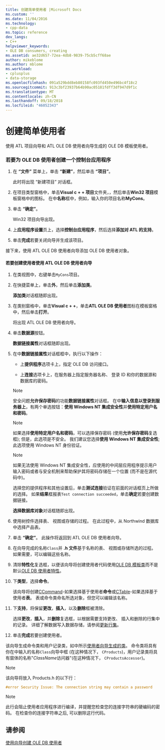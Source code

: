 ```yaml
---
title: 创建简单使用者 |Microsoft Docs
ms.custom: ''
ms.date: 11/04/2016
ms.technology:
- cpp-data
ms.topic: reference
dev_langs:
- C++
helpviewer_keywords:
- OLE DB consumers, creating
ms.assetid: ae32d657-72ea-4db8-9839-75cb5cff68ae
author: mikeblome
ms.author: mblome
ms.workload:
- cplusplus
- data-storage
ms.openlocfilehash: 091a529bdd8eb80158fc093fd450e496bc4f18c2
ms.sourcegitcommit: 913c3bf23937b64b90ac05181fdff3df947d9f1c
ms.translationtype: MT
ms.contentlocale: zh-CN
ms.lasthandoff: 09/18/2018
ms.locfileid: "46052343"
---
```

# <a name="creating-a-simple-consumer"></a>创建简单使用者

使用 ATL 项目向导和 ATL OLE DB 使用者向导生成的 OLE DB 模板使用者。  
  
### <a name="to-create-a-console-application-for-an-ole-db-consumer"></a>若要为 OLE DB 使用者创建一个控制台应用程序  
  
1. 在 **“文件”** 菜单上，单击 **“新建”**，然后单击 **“项目”**。  
  
     此时将出现 “新建项目” 对话框。  
  
1. 在项目类型窗格中，单击**Visual c + + 项目**文件夹，，然后单击**Win32 项目**模板窗格中的图标。 在中**名称**框中，例如，输入你的项目名称**MyCons**。  
  
1. 单击 **“确定”**。  
  
     Win32 项目向导出现。  
  
1. 上**应用程序设置**页上，选择**控制台应用程序**，然后选择**添加对 ATL 的支持**。  
  
1. 单击**完成**若要关闭向导并生成该项目。  
  
接下来，使用 ATL OLE DB 使用者向导添加 OLE DB 使用者对象。  
  
#### <a name="to-create-a-consumer-with-the-atl-ole-db-consumer-wizard"></a>若要创建使用者使用 ATL OLE DB 使用者向导  
  
1. 在类视图中，右键单击`MyCons`项目。  
  
1. 在快捷菜单上，单击**外**，然后单击**添加类**。  
  
     **添加类**对话框随即出现。  
  
1. 在类别窗格中，单击**Visual c + +**，单击**ATL OLE DB 使用者**图标在模板窗格中，然后单击**打开**。  
  
     将出现 ATL OLE DB 使用者向导。  
  
1. 单击**数据源**按钮。  
  
     **数据链接属性**对话框随即出现。  
  
1. 在中**数据链接属性**对话框框中，执行以下操作：  
  
    -   上**提供程序**选项卡上，指定 OLE DB 访问接口。  
  
    -   上**连接**选项卡上，在服务器上指定服务器名称、 登录 ID 和你的数据源和数据库的密码。  
  
    > [!NOTE]
    >  安全问题**允许保存密码**的功能**数据链接属性**对话框。 在中**输入信息以登录到服务器上**，有两个单选按钮：**使用 Windows NT 集成安全性**并**使用特定用户名和密码**。  
  
    > [!NOTE]
    >  如果选择**使用特定用户名和密码**，可以选择保存密码 (使用**允许保存密码**复选框); 但是，此选项是不安全。 我们建议您选择**使用 Windows NT 集成安全性**; 此选项使用 Windows NT 身份验证。  
  
    > [!NOTE]
    >  如果无法使用 Windows NT 集成安全性，应使用的中间层应用程序提示用户输入密码或者与安全机制来帮助保护其将密码存储在一个位置 (而不是在源代码中)。  
  
     选择您的提供程序和其他设置后，单击**测试连接**验证在前面的对话框页上所做的选择。 如果**结果**框报表`Test connection succeeded`，单击**确定**若要创建数据链接。  
  
     **选择数据库对象**对话框随即出现。  
  
1. 使用树控件选择表、 视图或存储的过程。 在此过程中，从 Northwind 数据库中选择产品表。  
  
1. 单击 **“确定”**。 此操作将返回到 ATL OLE DB 使用者向导。  
  
1. 在向导完成的名称`Class`并 **.h 文件**基于名称的表、 视图或存储所选的过程。 如果需要，可以编辑这些名称。  
  
9. 清除**特性化**复选框，以便该向导将创建使用者代码使用[OLE DB 模板类](../../data/oledb/ole-db-consumer-templates-reference.md)而不是默认[OLE DB 使用者特性](../../windows/ole-db-consumer-attributes.md)。  
  
10. 下**类型**，选择**命令**。  
  
     该向导将创建[CCommand](../../data/oledb/ccommand-class.md)-如果选择基于使用者**命令**或[CTable](../../data/oledb/ctable-class.md)-如果选择基于使用者**表**。 表或命令类命名所选对象，但您可以编辑该名称。  
  
11. 下**支持**，将保留**更改**，**插入**，以及**删除**框被清除。  
  
     选择**更改**，**插入**，并**删除**复选框，以根据需要支持更改、 插入和删除的行集中的记录。 详细了解数据写入数据存储，请参阅[更新行集](../../data/oledb/updating-rowsets.md)。  
  
12. 单击**完成**若要创建使用者。  
  
该向导生成命令类和用户记录类，如中所示[使用者向导生成的类](../../data/oledb/consumer-wizard-generated-classes.md)。 命令类将具有你在中输入的名称`Class`向导中框 (在这种情况下， `CProducts`)，用户记录类将具有窗体的名称"*ClassName*访问器"(在这种情况下， `CProductsAccessor`)。  
  
> [!NOTE]
>  该向导将放入 Products.h 的以下行：  
  
```cpp  
#error Security Issue: The connection string may contain a password  
```  
  
> [!NOTE]
>  此行会阻止使用者应用程序进行编译，并提醒您检查您的连接字符串的硬编码的密码。 在检查你的连接字符串之后, 可以删除这行代码。  
  
## <a name="see-also"></a>请参阅  

[使用向导创建 OLE DB 使用者](../../data/oledb/creating-an-ole-db-consumer-using-a-wizard.md)